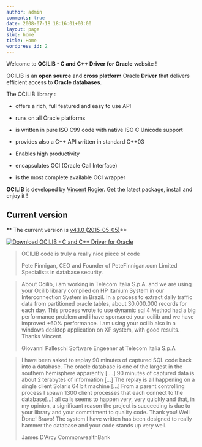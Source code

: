 ```yaml
---
author: admin
comments: true
date: 2008-07-18 18:16:01+00:00
layout: page
slug: home
title: Home
wordpress_id: 2
---
```


Welcome to **OCILIB - C and C++ Driver for Oracle** website !

OCILIB is an **open source** and **cross platform** Oracle **Driver** that delivers efficient access to **Oracle databases**.

The OCILIB library  :



	
  * offers a rich, full featured and easy to use API

	
  * runs on all Oracle platforms

	
  * is written in pure ISO C99 code with native ISO C Unicode support

	
  * provides also a C++ API written in standard C++03

	
  * Enables high productivity

	
  * encapsulates OCI (Oracle Call Interface)

	
  * is the most complete available OCI wrapper


**OCILIB** is developed by [Vincent Rogier](http://orclib.sourceforge.net/about). Get the latest package, install and enjoy it !


## Current version





** The current version is [v4.1.0 (2015-05-05)](http://orclib.sourceforge.net/download/)**
  

[![Download OCILIB - C and C++ Driver for Oracle](https://a.fsdn.com/con/app/sf-download-button)](https://sourceforge.net/projects/orclib/files/latest/download)
  






<blockquote>OCILIB code is truly a really nice piece of code

Pete Finnigan, CEO and Founder of PeteFinnigan.com Limited
Specialists in database security.
</blockquote>




<blockquote>About Ocilib, i am working in Telecom Italia S.p.A. and we are using your Ocilib library compiled on HP Itanium System in our Interconnection System in Brazil. In a process to extract daily traffic data from partitioned oracle tables, about 30.000.000 records for each day. This process wrote to use dynamic sql 4 Method had a big performance problem and i have sponsored your ocilib and we have improved +60% performance. I am using your ocilib also in a windows desktop application on XP system, with good results. Thanks Vincent.

Giovanni Palleschi
Software Engeener at Telecom Italia S.p.A</blockquote>




<blockquote>I have been asked to replay 90 minutes of captured SQL code back into a database. The oracle database is one of the largest in the southern hemisphere apparently [....] 90 minutes of captured data is about 2 terabytes of information [...] The replay is all happening on a single client Solaris 64 bit machine [...] From a parent controlling process I spawn 1300 client processes that each connect to the database[...]
all calls seems to happen very, very quickly and that, in my opinion, a significant reason the project is succeeding is due to your library and your commitment to quality code.
Thank you! Well Done! Bravo!
The system I have written has been designed to really hammer the database and your code stands up very well.

James D'Arcy
CommonwealthBank</blockquote>
